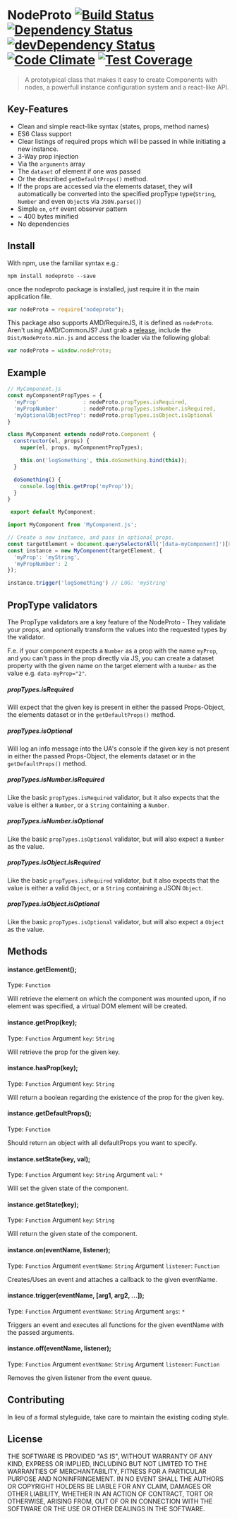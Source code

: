 # NodeProto [![Build Status](https://travis-ci.org/Inkdpixels/NodeProto.svg)](https://travis-ci.org/Inkdpixels/NodeProto) [![Dependency Status](https://david-dm.org/Inkdpixels/NodeProto.svg)](https://david-dm.org/Inkdpixels/NodeProto) [![devDependency Status](https://david-dm.org/Inkdpixels/NodeProto/dev-status.svg)](https://david-dm.org/Inkdpixels/NodeProto#info=devDependencies) [![Code Climate](https://codeclimate.com/github/Inkdpixels/NodeProto/badges/gpa.svg)](https://codeclimate.com/github/Inkdpixels/NodeProto) [![Test Coverage](https://codeclimate.com/github/Inkdpixels/NodeProto/badges/coverage.svg)](https://codeclimate.com/github/Inkdpixels/NodeProto/coverage)

> A prototypical class that makes it easy to create Components with nodes, a powerfull instance configuration system and a react-like API.


## Key-Features
* Clean and simple react-like syntax (states, props, method names)
* ES6 Class support
* Clear listings of required props which will be passed in while initiating a new instance.
* 3-Way prop injection
 * Via the `arguments` array
 * The `dataset` of element if one was passed
 * Or the described `getDefaultProps()` method.
* If the props are accessed via the elements dataset, they will automatically be converted into the specified propType type(`String`, `Number` and even `Object`s via `JSON.parse()`)
* Simple `on`, `off` event observer pattern
* ~ 400 bytes minified
* No dependencies


## Install
With npm, use the familiar syntax e.g.:
```shell
npm install nodeproto --save
```

once the nodeproto package is installed, just require it in the main application file.
```js
var nodeProto = require("nodeproto");
```

This package also supports AMD/RequireJS, it is defined as `nodeProto`. Aren't using AMD/CommonJS? Just grab a [release](https://github.com/Inkdpixels/NodeProto/releases), include the `Dist/NodeProto.min.js` and access the loader via the following global:
```js
var nodeProto = window.nodeProto;
```

## Example
```js
// MyComponent.js
const myComponentPropTypes = {
  'myProp'              : nodeProto.propTypes.isRequired,
  'myPropNumber'        : nodeProto.propTypes.isNumber.isRequired,
  'myOptionalObjectProp': nodeProto.propTypes.isObject.isOptional
}

class MyComponent extends nodeProto.Component {
  constructor(el, props) {
    super(el, props, myComponentPropTypes);

    this.on('logSomething', this.doSomething.bind(this));
  }

  doSomething() {
    console.log(this.getProp('myProp'));
  }
}

 export default MyComponent;
```

```js
import MyComponent from 'MyComponent.js';

// Create a new instance, and pass in optional props.
const targetElement = document.querySelectorAll('[data-myComponent]')[0];
const instance = new MyComponent(targetElement, {
  'myProp': 'myString',
  'myPropNumber': 2
});

instance.trigger('logSomething') // LOG: 'myString'
```


## PropType validators
The PropType validators are a key feature of the NodeProto - They validate your props, and optionally transform the values into the requested types by the validator.

F.e. if your component expects a `Number` as a prop with the name `myProp`, and you can't pass in the prop directly via JS, you can create a dataset property with the given name on the target element with a `Number` as the value e.g. `data-myProp="2"`.

##### propTypes.isRequired
Will expect that the given key is present in either the passed Props-Object, the elements dataset or in the `getDefaultProps()` method.

##### propTypes.isOptional
Will log an info message into the UA's console if the given key is not present in either the passed Props-Object, the elements dataset or in the `getDefaultProps()` method.

##### propTypes.isNumber.isRequired
Like the basic `propTypes.isRequired` validator, but it also expects that the value is either a `Number`, or a `String` containing a `Number`.

##### propTypes.isNumber.isOptional
Like the basic `propTypes.isOptional` validator, but will also expect a `Number` as the value.

##### propTypes.isObject.isRequired
Like the basic `propTypes.isRequired` validator, but it also expects that the value is either a valid `Object`, or a `String` containing a JSON `Object`.

##### propTypes.isObject.isOptional
Like the basic `propTypes.isOptional` validator, but will also expect a `Object` as the value.


## Methods
#### instance.getElement();
Type: `Function`

Will retrieve the element on which the component was mounted upon, if no element was specified, a virtual DOM element will be created.

#### instance.getProp(key);
Type: `Function`
Argument `key`: `String`

Will retrieve the prop for the given key.

#### instance.hasProp(key);
Type: `Function`
Argument `key`: `String`

Will return a boolean regarding the existence of the prop for the given key.

#### instance.getDefaultProps();
Type: `Function`

Should return an object with all defaultProps you want to specify.

#### instance.setState(key, val);
Type: `Function`
Argument `key`: `String`
Argument `val`: `*`

Will set the given state of the component.

#### instance.getState(key);
Type: `Function`
Argument `key`: `String`

Will return the given state of the component.

#### instance.on(eventName, listener);
Type: `Function`
Argument `eventName`: `String`
Argument `listener`: `Function`

Creates/Uses an event and attaches a callback to the given eventName.

#### instance.trigger(eventName, [arg1, arg2, ...]);
Type: `Function`
Argument `eventName`: `String`
Argument `args`: `*`

Triggers an event and executes all functions for the given eventName with the passed arguments.

#### instance.off(eventName, listener);
Type: `Function`
Argument `eventName`: `String`
Argument `listener`: `Function`

Removes the given listener from the event queue.

## Contributing
In lieu of a formal styleguide, take care to maintain the existing coding style.

## License
THE SOFTWARE IS PROVIDED "AS IS", WITHOUT WARRANTY OF ANY KIND, EXPRESS OR
IMPLIED, INCLUDING BUT NOT LIMITED TO THE WARRANTIES OF MERCHANTABILITY,
FITNESS FOR A PARTICULAR PURPOSE AND NONINFRINGEMENT. IN NO EVENT SHALL THE
AUTHORS OR COPYRIGHT HOLDERS BE LIABLE FOR ANY CLAIM, DAMAGES OR OTHER
LIABILITY, WHETHER IN AN ACTION OF CONTRACT, TORT OR OTHERWISE, ARISING FROM,
OUT OF OR IN CONNECTION WITH THE SOFTWARE OR THE USE OR OTHER DEALINGS IN
THE SOFTWARE.
